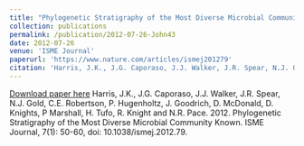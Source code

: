 ```yaml
---
title: "Phylogenetic Stratigraphy of the Most Diverse Microbial Community Known"
collection: publications
permalink: /publication/2012-07-26-John43
date: 2012-07-26
venue: 'ISME Journal'
paperurl: 'https://www.nature.com/articles/ismej201279'
citation: 'Harris, J.K., J.G. Caporaso, J.J. Walker, J.R. Spear, N.J. Gold, C.E. Robertson, P. Hugenholtz, J. Goodrich, D. McDonald, D. Knights, P Marshall, H. Tufo, R. Knight and N.R. Pace.  2012.  Phylogenetic Stratigraphy of the Most Diverse Microbial Community Known.  ISME Journal, 7(1): 50-60, doi: 10.1038/ismej.2012.79.'
---
```


<a href='https://www.nature.com/articles/ismej201279'>Download paper here</a>
Harris, J.K., J.G. Caporaso, J.J. Walker, J.R. Spear, N.J. Gold, C.E. Robertson, P. Hugenholtz, J. Goodrich, D. McDonald, D. Knights, P Marshall, H. Tufo, R. Knight and N.R. Pace.  2012.  Phylogenetic Stratigraphy of the Most Diverse Microbial Community Known.  ISME Journal, 7(1): 50-60, doi: 10.1038/ismej.2012.79.
